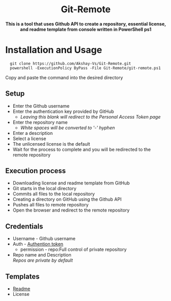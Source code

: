 <h1 align="center"> Git-Remote </h1>
<h4 align="center"> 
 This is a tool that uses Github API to create a repository, essential license, and readme template from console written in PowerShell ps1</h4>

# Installation and Usage
```
  git clone https://github.com/Akshay-Vs/Git-Remote.git
  powershell -ExecutionPolicy ByPass -File Git-Remote/git-remote.ps1

```
Copy and paste the command into the desired directory

## Setup
- Enter the Github username
- Enter the authentication key provided by GitHub
  - <i>Leaving this blank will redirect to the Personal Access Token page</i>
- Enter the repository name
  - <i>White spaces will be converted to '-' hyphen</i>
- Enter a description
- Select a license
 - The unlicensed license is the default
- Wait for the process to complete and you will be redirected to the remote repository

## Execution process
- Downloading license and readme template from GitHub
- Git starts in the local directory
- Commits all files to the local repository
- Creating a directory on GitHub using the Github API
- Pushes all files to remote repository
- Open the browser and redirect to the remote repository


## Credentials
- Username  - Github username
- Auth - <a href="https://docs.github.com/en/authentication/keeping-your-account-and-data-secure/creating-a-personal-access-token">Authention token</a>
    - permission - repo:Full control of private repository
- Repo name and Description<br>
<i>Repos are private by default</i>

## Templates
- <a href="https://raw.githubusercontent.com/Akshay-Vs/license-templates/master/templates"> Readme </a>
- License
